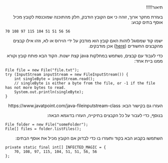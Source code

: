 <div dir="rtl">

תיאור!!!!!

בעזרת מחקר ארוך, זוהה כי אם הקובץ הודבק, חלק מהתוכנה שמוכנסת לקובץ מכיל אוסף בתים קבוע:

</div>

```
70 108 97 115 104 51 51 56 56
```

<div dir="rtl">

ישמו קוד שמסוגל לזהות האם קובץ הוא מודבק על ידי הוירוס או לא, וזהו אילו קבצים מהקבצים החשודים ([here](binaries)) אכן מודבקים.

כדי לעבוד עם קבצים, נשתמש במחלקות java קצת ישנות.
הקוד הבא פותח קובץ וקורא ממנו ביית אחד:

</div>

```
File file = new File("file.txt");
try (InputStream inputStream = new FileInputStream()) {
    int singleByte = inputStream.read();
    // singleByte is either a byte from the file, or -1 if the file has not more bytes to read.
    System.out.println(singleByte);
}
```

<div dir="rtl">
העזרו גם בקישור הבא: https://www.javatpoint.com/java-fileinputstream-class

בנוסף, כדי לעבור על כל הקבצים בתיקייה, העזרו בדוגמא הבאה:
</div>

```
File folder = new File("someFolder");
File[] files = folder.listFiles();
```

<div dir="rtl">

השתמשו בקבוע הבא בקוד ותעזרו בו כדי לבדוק אם הקובץ מכיל את אוסף הבתים:


</div>

```
private static final int[] INFECTED_MAGIC = {
    70, 108, 97, 115, 104, 51, 51, 56, 56
};
```

<div dir="rtl">

</div>
